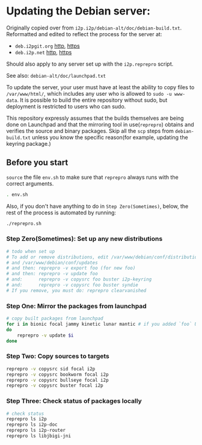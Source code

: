 Updating the Debian server:
===========================

Originally copied over from `i2p.i2p/debian-alt/doc/debian-build.txt`.
Reformatted and edited to reflect the process for the server at:

 - `deb.i2pgit.org` [http](http://deb.i2pgit.org/), [https](https://deb.i2pgit.org)
 - `deb.i2p.net` [http](http://deb.i2p.net/), [https](https://deb.i2p.net)

Should also apply to any server set up with the `i2p.reprepro` script.

See also: `debian-alt/doc/launchpad.txt`

To update the server, your user must have at least the ability to copy files
to `/var/www/html/`, which includes any user who is allowed to `sudo -u www-data`.
It is possible to build the entire repository without sudo, but deployment is
restricted to users who can sudo.

This repository expressly assumes that the builds themselves are being done on
Launchpad and that the mirroring tool in use(`reprepro`) obtains and verifies
the source and binary packages. Skip all the `scp` steps from `debian-build.txt`
unless you know the specific reason(for example, updating the keyring package.)

Before you start
----------------

`source` the file `env.sh` to make sure that `reprepro` always runs with the
correct arguments.

```sh
. env.sh
```

Also, if you don't have anything to do in `Step Zero(Sometimes)`, below, the
rest of the process is automated by running:

```sh
./reprepro.sh
```

### Step Zero(Sometimes): Set up any new distributions

```sh
# todo when set up
# To add or remove distributions, edit /var/www/debian/conf/distributions
# and /var/www/debian/conf/updates
# and then: reprepro -v export foo (for new foo)
# and then: reprepro -v update foo
# and:      reprepro -v copysrc foo buster i2p-keyring
# and:      reprepro -v copysrc foo buster syndie
# If you remove, you must do: reprepro clearvanished
```

### Step One: Mirror the packages from launchpad

```sh
# copy built packages from launchpad
for i in bionic focal jammy kinetic lunar mantic # if you added `foo` Ubuntu codename above, also add it here
do
	reprepro -v update $i
done
```

### Step Two: Copy sources to targets

```sh
reprepro -v copysrc sid focal i2p
reprepro -v copysrc bookworm focal i2p
reprepro -v copysrc bullseye focal i2p
reprepro -v copysrc buster focal i2p
```

### Step Three: Check status of packages locally

```sh
# check status
reprepro ls i2p
reprepro ls i2p-doc
reprepro ls i2p-router
reprepro ls libjbigi-jni
```
